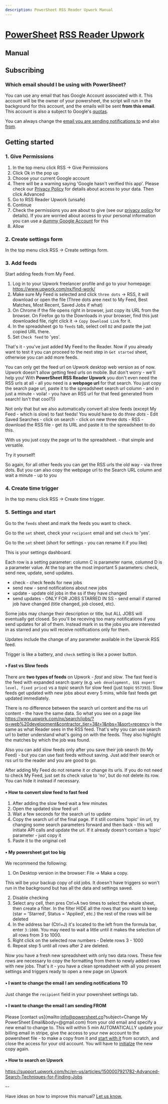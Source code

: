 ```yaml
---
description: PowerSheet RSS Reader Upwork Manual
---
```


# [PowerSheet](https://powersheet.co/) [RSS Reader Upwork](https://powersheet.co/rss-reader-upwork/)

## Manual

## Subscribing

### Which email should I be using with PowerSheet?

You can use any email that has Google Account associated with it. This account will be the owner of your powersheet, the script will run in the background for this account, and the emails will be sent **from this email**. This account is also a subject to Google's [quotas](#quotas).

You can always change the [email you are sending notifications to](#i-want-to-change-the-email-i-am-receiving-notifications-to) and also [from](#i-want-to-change-the-email-i-am-sending-from).

## Getting started

### 1. Give Permissions

1. In the top menu click RSS -> Give Permissions
2. Click Ok in the pop up
3. Choose your current Google account
4. There will be a warning saying 'Google hasn't verified this app'. Please check our [Privacy Policy](https://powersheet.co/rss-reader-upwork/privacy-policy) for details about access to your data. Then click Advanced
5. Go to RSS Reader Upwork (unsafe)
6. Continue
7. Check the permissions you are about to give (see our [privacy policy](privacy-policy) for details). If you are worried about access to your personal information you can use a [dummy Google Account](#i-want-to-change-the-email-i-am-sending-from) for this
8. Allow

### 2. Create settings form

In the top menu click RSS -> Create settings form.


### 3. Add feeds

Start adding feeds from My Feed.

1. Log in to your Upwork freelancer profile and go to your homepage: https://www.upwork.com/nx/find-work/
2. Make sure My Feed is selected and click `three dots` -> RSS, it will download or open the file
(Three dots aree next to My Feed, Best Matches, Most Recent, Saved Jobs if what)
3. On Chrome if the file opens right in browser, just copy its URL from the browser. On Firefox go to the Downloads in your browser, find this just downloaded file, right click it -> `Copy Download Link` for it.
4. In the spreadsheet go to `feeds` tab, select cell `D2` and paste the just copied URL there.
5. Set `Check feed` to 'yes'.

That's it - you've just added My Feed to the Reader. Now if you already want to test it you can proceed to the next step in `Get started` sheet, otherwise you can add more feeds.

You can only get the feed url on Upwork desktop web version as of now. Upwork doesn't allow getting feed urls on mobile. But don't worry - we'll help you!
With **PowerSheet RSS Reader Upwork** you don't even need the RSS urls at all - all you need is a **webpage url** for that search. You just copy the search page url, paste it to the spreadsheet search url column - and in just a minute - voila! - you have an RSS url for that feed generated from search! Isn't that cool?))

Not only that but we also automatically convert all slow feeds (except My Feed - which is slow) to fast feeds! You would have to do *three dots* - Edit Saved Searches - click on search - click on new three dots - RSS - download the RSS file - get its URL and paste it to the spreadsheet to do this.

With us you just copy the page url to the spreadsheet. - that simple and versatile.

Try it yourself!

So again, for all other feeds you can get the RSS urls the old way - via three dots. But you can also copy the webpage url to the Search URL column and wait a minute - up to you

### 4. Create time trigger

In the top menu click RSS -> Create time trigger.

### 5. Settings and start

Go to the `feeds` sheet and mark the feeds you want to check.

Go to the `set` sheet, check your `recipient` email and set `check` to 'yes'.

Go to the `set` sheet (short for settings - you can rename it if you like)
 
This is your settings dashboard.

Each row is a setting parameter: column C is parameter name, columnd D is a parameter value. At the top are the most important 5 parameters: check, send new, update, send updates.

* check - check feeds for new jobs
* send new - send notifications about new jobs
* update - update old jobs in the ss if they have changed
* send updates - ONLY FOR JOBS STARRED IN SS - send email if starred job have changed (title changed, job closed, etc).

Some jobs may change their description or title, but ALL JOBS will eventually get closed. So you'll be receving too many notifications if you send updates for all of them. Instead mark in ss the jobs you are interested in as starred and you will receive notifications only for them.

Updates include the change of any parameter available in the Upwrok RSS feed.

Trigger is like a battery, and `check` setting is like a power button.

#### • Fast vs Slow feeds

There are **two types of feeds** on Upwork - *fast* and *slow*. The fast feed is the feed with expanded search query (e.g. `web development, $$$ expert level, fixed price`) vs a *topic* search for slow feed (just topic `957393`). Slow feeds get updated with new jobs about every 5 mins, while fast feeds get updated immediately.

There is no difference between the search url content and the rss url content - the have the same data. So what you see on a page like https://www.upwork.com/nx/search/jobs/?q=web%20development&contractor_tier=3&t=1&nbs=1&sort=recency is the same as what Reader sees in the RSS feed. That's why you can use search url to better understand what's going on with the feeds. They also highlight the matches by which the job was found.

Also you can add slow feeds only after you save their job search (to My Feed) - but you can use fast feeds without saving. Just add their search or rss url to the reader and you are good to go.

After adding My Feed do not rename it or change its urls. If you do not need to check My Feed, just set its check value to 'no', but do not delete its row. You can hide it instead if necessary.

#### • How to convert slow feed to fast feed

1. After adding the slow feed wait a few minutes
2. Open the updated slow feed url
3. Wait a few seconds for the search url to update
4. Copy the search url of the final page. If it still contains 'topic' iin url, try changing some search parameters forward and then back - this will initiate API calls and update the url. If it already doesn't contain a 'topic' parameter - just copy it
5. Paste it to the original cell


#### • My powersheet got too big
We recommend the following:
1. On Desktop version in the browser: File -> Make a copy.

This will be your backup copy of old jobs. It doesn't have triggers so won't run in the background but has all the data and settings saved.

2. Disable checking
3. Select any cell, then pres Ctrl+A two times to select the whole sheet, then create a filter. In the filter HIDE all the rows that you want to keep (star = 'Starred', Status = 'Applied', etc.) the rest of the rows will be deleted
4. In the address bar (Ctrl+J) it's located to the left from the formula bar, enter `3:1000`. You may need to wait a little until it makes the selection of all rows from 3 to 1000.
5. Right click on the selected row  numbers - Delete rows 3 - 1000
6. Repeat step 5 until all rows after 2 are deleted.

Now you have a fresh new spreadsheet with only two data rows. These few rows are necessary to copy the formatting from them to newly added rows with new jobs.
That's it - you have a clean spreadsheet with all you present settings and triggers ready to open a new page on Upwork

#### • I want to change the email I am sending notifications TO
Just change the `recipient` field in your powersheet settings tab.

#### • I want to change the email I am sending FROM
Please [contact us](mailto:info@powersheet.co?subject=Change My PowerSheet Email&body=<your new email>@gmail.com) from your old email and specify a new email to change to. This will within 5 min AUTOMATICALLY update your billing email in stripe, give the access to your new account to the powersheet file - to make a copy from it and [start with it](#getting-started) from scratch, and close the access for your old account. You will have to [initialze](#getting-started) the new copy again.

#### • How to search on Upwork

https://support.upwork.com/hc/en-us/articles/1500007921782-Advanced-Search-Techniques-for-Finding-Jobs

--

Have ideas on how to improve this manual? [Let us know.](mailto:powersheetco@gmail.com)

